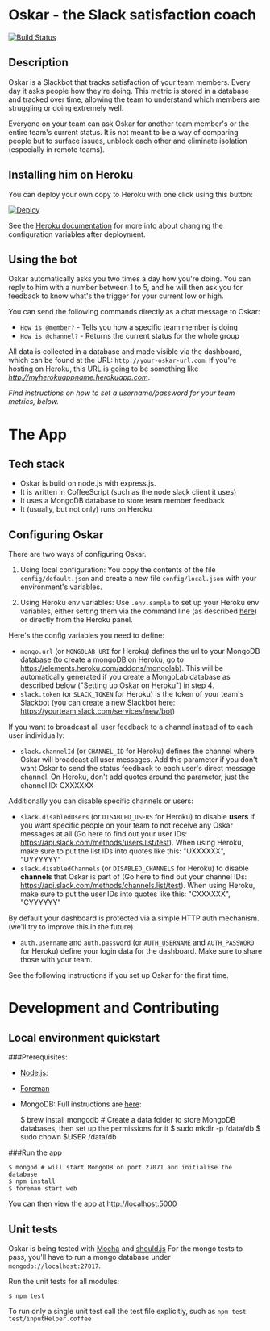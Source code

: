 # Oskar - the Slack satisfaction coach

[![Build Status](https://travis-ci.org/wearehanno/oskar.svg?branch=master)](https://travis-ci.org/wearehanno/oskar)

## Description

Oskar is a Slackbot that tracks satisfaction of your team members. Every day it asks people how they're doing. This metric is stored in a database and tracked over time, allowing the team to understand which members are struggling or doing extremely well.

Everyone on your team can ask Oskar for another team member's or the entire team's current status. It is not meant to be a way of comparing people but to surface issues, unblock each other and eliminate isolation (especially in remote teams).

## Installing him on Heroku

You can deploy your own copy to Heroku with one click using this button:

[![Deploy](https://www.herokucdn.com/deploy/button.png)](https://heroku.com/deploy)

See the [Heroku documentation](https://devcenter.heroku.com/articles/config-vars) for more info about changing the configuration variables after deployment.

## Using the bot

Oskar automatically asks you two times a day how you're doing. You can reply to him with a number between 1 to 5, and he will then ask you for feedback to know what's the trigger for your current low or high.

You can send the following commands directly as a chat message to Oskar:
- `How is @member?` - Tells you how a specific team member is doing
- `How is @channel?` - Returns the current status for the whole group

All data is collected in a database and made visible via the dashboard, which can be found at the URL:
`http://your-oskar-url.com`.  If you're hosting on Heroku, this URL is going to be something like _http://myherokuappname.herokuapp.com_.

_Find instructions on how to set a username/password for your team metrics, below._

# The App

## Tech stack

- Oskar is build on node.js with express.js.
- It is written in CoffeeScript (such as the node slack client it uses)
- It uses a MongoDB database to store team member feedback
- It (usually, but not only) runs on Heroku

## Configuring Oskar

There are two ways of configuring Oskar.

1) Using local configuration:
You copy the contents of the file `config/default.json` and create a new file `config/local.json` with your environment's variables.

2) Using Heroku env variables:
Use `.env.sample` to set up your Heroku env variables, either setting them via the command line (as described [here](https://devcenter.heroku.com/articles/config-vars)) or directly from the Heroku panel.

Here's the config variables you need to define:
- `mongo.url` (or `MONGOLAB_URI` for Heroku) defines the url to your MongoDB database (to create a mongoDB on Heroku, go to https://elements.heroku.com/addons/mongolab). This will be automatically generated if you create a MongoLab database as described below ("Setting up Oskar on Heroku") in step 4.
- `slack.token` (or `SLACK_TOKEN` for Heroku) is the token of your team's Slackbot (you can create a new Slackbot here: https://yourteam.slack.com/services/new/bot)

If you want to broadcast all user feedback to a channel instead of to each user individually:
- `slack.channelId` (or `CHANNEL_ID` for Heroku) defines the channel where Oskar will broadcast all user messages. Add this parameter if you don't want Oskar to send the status feedback to each user's direct message channel. On Heroku, don't add quotes around the parameter, just the channel ID: CXXXXXX

Additionally you can disable specific channels or users:
- `slack.disabledUsers` (or `DISABLED_USERS` for Heroku) to disable **users** if you want specific people on your team to not receive any Oskar messages at all (Go here to find out your user IDs: https://api.slack.com/methods/users.list/test). When using Heroku, make sure to put the list IDs into quotes like this: "UXXXXXX", "UYYYYYY"
- `slack.disabledChannels` (or `DISABLED_CHANNELS` for Heroku) to disable **channels** that Oskar is part of (Go here to find out your channel IDs: https://api.slack.com/methods/channels.list/test). When using Heroku, make sure to put the user IDs into quotes like this: "CXXXXXX", "CYYYYYY"

By default your dashboard is protected via a simple HTTP auth mechanism. (we'll try to improve this in the future)
- `auth.username` and `auth.password` (or `AUTH_USERNAME` and `AUTH_PASSWORD` for Heroku) define your login data for the dashboard. Make sure to share those with your team.

See the following instructions if you set up Oskar for the first time.

# Development and Contributing

## Local environment quickstart

###Prerequisites:

* [Node.js](https://nodejs.org/download/): 
* [Foreman](https://github.com/ddollar/foreman)
* MongoDB: Full instructions are [here](http://docs.mongodb.org/manual/installation/):

    $ brew install mongodb
    # Create a data folder to store MongoDB databases, then set up the permissions for it
    $ sudo mkdir -p /data/db
    $ sudo chown $USER /data/db

###Run the app

    $ mongod # will start MongoDB on port 27071 and initialise the database
    $ npm install
    $ foreman start web

You can then view the app at [http://localhost:5000](http://localhost:5000)

## Unit tests

Oskar is being tested with [Mocha](http://mochajs.org/) and [should.js](https://github.com/tj/should.js/)
For the mongo tests to pass, you'll have to run a mongo database under `mongodb://localhost:27017`.

Run the unit tests for all modules:

    $ npm test

To run only a single unit test call the test file explicitly, such as `npm test test/inputHelper.coffee`
